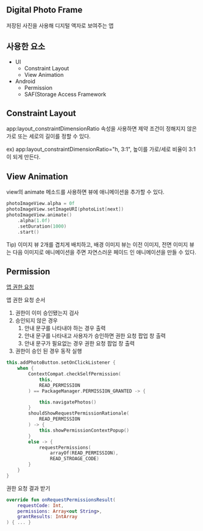 ## Digital Photo Frame
저장된 사진을 사용해 디지털 액자로 보여주는 앱

## 사용한 요소
+ UI
    + Constraint Layout
    + View Animation
+ Android
    + Permission
    + SAF(Storage Access Framework
    
## Constraint Layout
app:layout_constraintDimensionRatio 속성을 사용하면 제약 조건이 정해지지 않은 가로 또는 세로의 길이를 정할 수 있다.

ex) app:layout_constraintDimensionRatio="h, 3:1", 높이를 가로/세로 비율이 3:1이 되게 만든다.

## View Animation
view의 animate 메소드를 사용하면 뷰에 애니메이션을 추가할 수 있다.
```kotlin
photoImageView.alpha = 0f
photoImageView.setImageURI(photoList[next])
photoImageView.animate()
    .alpha(1.0f)
    .setDuration(1000)
    .start()
```
Tip) 이미지 뷰 2개를 겹치게 배치하고, 배경 이미지 뷰는 이전 이미지, 전면 이미지 뷰는 다음 이미지로 애니메이션을 주면 자연스러운 페이드 인 애니메이션을 만들 수 있다.

## Permission
[앱 권한 요청](https://developer.android.com/training/permissions/requesting?hl=ko)

앱 권한 요청 순서
1. 권한이 이미 승인됐는지 검사
2. 승인되지 않은 경우
    1. 안내 문구를 나타내야 하는 경우 출력
    2. 안내 문구를 나타내고 사용자가 승인하면 권한 요청 팝업 창 출력
    3. 안내 문구가 필요없는 경우 권한 요청 팝업 창 출력
3. 권한이 승인 된 경우 동작 실행

```kotlin
this.addPhotoButton.setOnClickListener {
    when {
        ContextCompat.checkSelfPermission(
            this,
            READ_PERMISSION
        ) == PackageManager.PERMISSION_GRANTED -> {

            this.navigatePhotos()
        }
        shouldShowRequestPermissionRationale(
            READ_PERMISSION
        ) -> {
            this.showPermissionContextPopup()
        }
        else -> {
            requestPermissions(
                arrayOf(READ_PERMISSION),
                READ_STROAGE_CODE)
        }
    }
}
```

권한 요청 결과 받기
```kotlin
override fun onRequestPermissionsResult(
    requestCode: Int,
    permissions: Array<out String>,
    grantResults: IntArray
) { ... }
```
